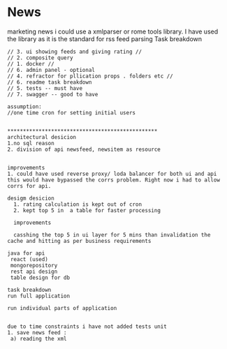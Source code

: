 # News
marketing news
i could use a xmlparser or rome tools library. I have used the library as it is the standard for rss feed parsing
Task breakdown

    // 3. ui showing feeds and giving rating //
    // 2. composite query
    // 1. docker //
    // 6. admin panel - optional
    // 4. refractor for pllication props . folders etc //
    // 6. readme task breakdown
    // 5. tests -- must have
    // 7. swagger -- good to have
    
    assumption:
    //one time cron for setting initial users
    
    
    ************************************************
    architectural desicion
    1.no sql reason
    2. division of api newsfeed, newsitem as resource
  
    
    improvements
    1. could have used reverse proxy/ loda balancer for both ui and api this would have bypassed the corrs problem. Right now i had to allow corrs for api.
    
    desigm desicion
      1. rating calculation is kept out of cron
      2. kept top 5 in  a table for faster processing
      
      improvements
      
      casshing the top 5 in ui layer for 5 mins than invalidation the cache and hitting as per business requirements 
    
    java for api
     react (used)
     mongorepository
     rest api design
     table design for db
     
    task breakdown
    run full application
   
    run individual parts of application
    
    
    due to time constraints i have not added tests unit 
    1. save news feed : 
     a) reading the xml 
